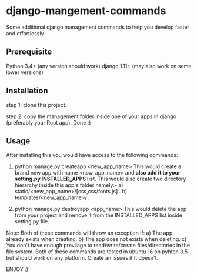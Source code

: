 # django-mangement-commands
Some additional django management commands to help you develop faster and effortlessly

## Prerequisite
Python 3.4+ (any version should work)
django 1.11+ (may also work on some lower versions)

## Installation
step 1: clone this project.

step 2: copy the management folder inside one of your apps in django (preferably your Root app).
Done :)

## Usage
After installing this you would have access to the following commands:

1) python manage.py createapp <new_app_name>
    This would create a brand new app with name <new_app_name> and **also add it to your setting.py INSTALLED_APPS list**.
    This would also create two directory hierarchy inside this app's folder namely:- 
    a) static/<new_app_name>/[css,css/fonts,js] .
    b) templates/<new_app_name>/ .
    
2) python manage.py destroyapp <app_name>
    This would delete the app from your project and remove it from the INSTALLED_APPS list inside setting.py file.
    
Note: Both of these commands will throw an exception if:
  a) The app already exists when creating.
  b) The app does not exists when deleting.
  c) You don't have enough previlage to read/write/create files/directories in the file system.
Both of these commands are tested in ubuntu 16 on pyhton 3.5 but should work on any platform.
Create an issues if it doesn't.

ENJOY :)
